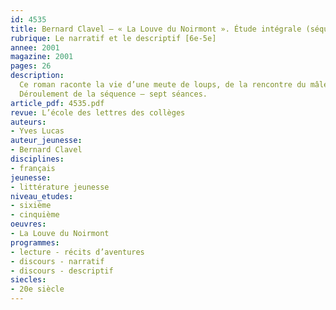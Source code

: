 ```yaml
---
id: 4535
title: Bernard Clavel – « La Louve du Noirmont ». Étude intégrale (séquence) 
rubrique: Le narratif et le descriptif [6e-5e]
annee: 2001
magazine: 2001
pages: 26
description: 
  Ce roman raconte la vie d’une meute de loups, de la rencontre du mâle et de la femelle qui la dirigent aux affrontements auxquels conduit une cohabitation impossible entre hommes et canidés. Le lecteur partage la vie des bêtes sauvages ou l’inquiétude des hommes. Bientôt la méfiance et la peur se changent de part et d’autre en haine. L’approche de cet article s’appuie sur le texte, mais aussi sur les illustrations en noir et blanc qui ouvrent chacun des chapitres. L’objectif de cette séquence sera d’étudier la place qu’occupe le discours descriptif dans l’économie générale du récit. En sixième, on commencera par un repérage des notations descriptives et par une caractérisation élémentaire des lieux et des personnages. Puis, on sera attentif au réseau de relations que l’image tisse avec le texte. Ainsi, on analysera comment l’action progresse jusqu’à son paroxysme. En cinquième, on précisera les liens entre le narratif et le descriptif. Dans les deux cas, une large place sera réservée aux outils de langue, en lien étroit avec l’analyse du style de l’auteur. Cette séquence peut donc s’envisager aussi bien en sixième qu’en cinquième. Les savoir-faire dégagés au cours de l’étape de lecture seront réinvestis en écriture dans l’évaluation. Le bilan de la grammaire pourra s’articuler sur un ou deux extraits du roman – reconnaissance de formes sur les degrés de comparaison et les degrés d’intensité de l’adjectif et emploi à partir d’exercices.
  Déroulement de la séquence – sept séances.
article_pdf: 4535.pdf
revue: L’école des lettres des collèges
auteurs:
- Yves Lucas
auteur_jeunesse:
- Bernard Clavel
disciplines:
- français
jeunesse:
- littérature jeunesse
niveau_etudes:
- sixième
- cinquième
oeuvres:
- La Louve du Noirmont
programmes:
- lecture - récits d’aventures
- discours - narratif
- discours - descriptif
siecles:
- 20e siècle
---
```


